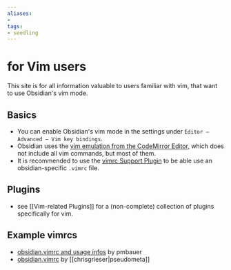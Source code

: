 ```yaml
---
aliases: 
- 
tags:
- seedling
---
```


# for Vim users

This site is for all information valuable to users familiar with vim, that want to use Obsidian's vim mode. 

## Basics
- You can enable Obsidian's vim mode in the settings under `Editor – Advanced – Vim key bindings`.
- Obsidian uses the [vim emulation from the CodeMirror Editor](https://github.com/codemirror/codemirror5/blob/master/keymap/vim.js), which does not include all vim commands, but most of them.
- It is recommended to use the [vimrc Support Plugin](https://obsidian.md/plugins?id=obsidian-vimrc-support) to be able use an obsidian-specific `.vimrc` file.

## Plugins
- see [[Vim-related Plugins]] for a (non-complete) collection of plugins specifically for vim. 

## Example vimrcs
- [obsidian.vimrc and usage infos](https://bauer.codes/notes/Obsidian#Obsidian+vim+window+controls) by pmbauer
- [obsidian.vimrc](https://github.com/chrisgrieser/dotfiles/blob/main/obsidian.vimrc) by [[chrisgrieser|pseudometa]]
